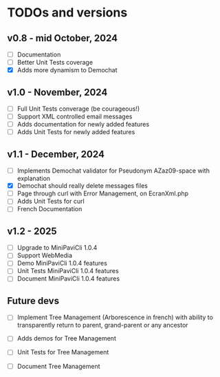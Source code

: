 # TODOs and versions

## v0.8 - mid October, 2024
- [ ] Documentation
- [ ] Better Unit Tests coverage
- [x] Adds more dynamism to Demochat

## v1.0 - November, 2024
- [ ] Full Unit Tests converage (be courageous!)
- [ ] Support XML controlled email messages
- [ ] Adds documentation for newly added features
- [ ] Adds Unit Tests for newly added features

## v1.1 - December, 2024
- [ ] Implements Demochat validator for Pseudonym AZaz09-space with explanation
- [x] Demochat should really delete messages files
- [ ] Page through curl with Error Management, on EcranXml.php
- [ ] Adds Unit Tests for curl
- [ ] French Documentation

## v1.2 - 2025
- [ ] Upgrade to MiniPaviCli 1.0.4
- [ ] Support WebMedia
- [ ] Demo MiniPaviCli 1.0.4 features
- [ ] Unit Tests MiniPaviCli 1.0.4 features
- [ ] Document MiniPaviCli 1.0.4 features

## Future devs
- [ ] Implement Tree Management (Arborescence in french) with ability to transparently return to parent, grand-parent or any ancestor
- [ ] Adds demos for Tree Management
- [ ] Unit Tests for Tree Management
- [ ] Document Tree Management

